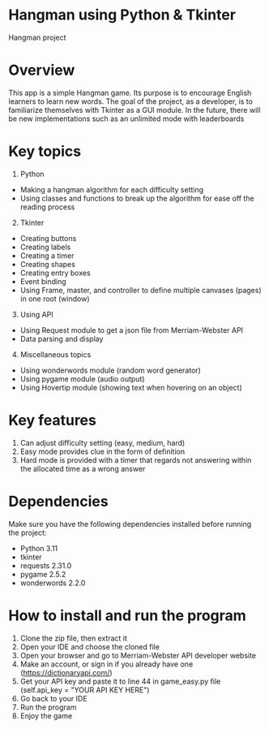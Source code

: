 ﻿# Hangman using Python & Tkinter
Hangman project

# Overview
This app is a simple Hangman game. Its purpose is to encourage English learners to learn new words. The goal of the project, as
a developer, is to familiarize themselves with Tkinter as a GUI module. In the future, there will be new implementations such as
an unlimited mode with leaderboards


# Key topics
1. Python
- Making a hangman algorithm for each difficulty setting
- Using classes and functions to break up the algorithm for ease off the reading process

2. Tkinter
- Creating buttons
- Creating labels
- Creating a timer
- Creating shapes
- Creating entry boxes
- Event binding
- Using Frame, master, and controller to define multiple canvases (pages) in one root (window)

3. Using API
- Using Request module to get a json file from Merriam-Webster API
- Data parsing and display

4. Miscellaneous topics
- Using wonderwords module (random word generator)
- Using pygame module (audio output)
- Using Hovertip module (showing text when hovering on an object)

# Key features
1. Can adjust difficulty setting (easy, medium, hard)
2. Easy mode provides clue in the form of definition
3. Hard mode is provided with a timer that regards not answering within the allocated time as a wrong answer

# Dependencies

Make sure you have the following dependencies installed before running the project:

- Python 3.11
- tkinter
- requests 2.31.0
- pygame 2.5.2
- wonderwords 2.2.0

# How to install and run the program
1. Clone the zip file, then extract it
2. Open your IDE and choose the cloned file
3. Open your browser and go to Merriam-Webster API developer website
4. Make an account, or sign in if you already have one (https://dictionaryapi.com/)
5. Get your API key and paste it to line 44 in game_easy.py file (self.api_key = "YOUR API KEY HERE")
6. Go back to your IDE
7. Run the program
8. Enjoy the game

